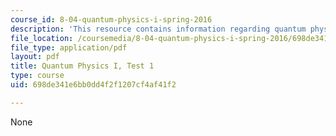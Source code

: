 ```yaml
---
course_id: 8-04-quantum-physics-i-spring-2016
description: 'This resource contains information regarding quantum physics: Test 1.'
file_location: /coursemedia/8-04-quantum-physics-i-spring-2016/698de341e6bb0dd4f2f1207cf4af41f2_MIT8_04S16_Test1_Fall2015.pdf
file_type: application/pdf
layout: pdf
title: Quantum Physics I, Test 1
type: course
uid: 698de341e6bb0dd4f2f1207cf4af41f2

---
```

None